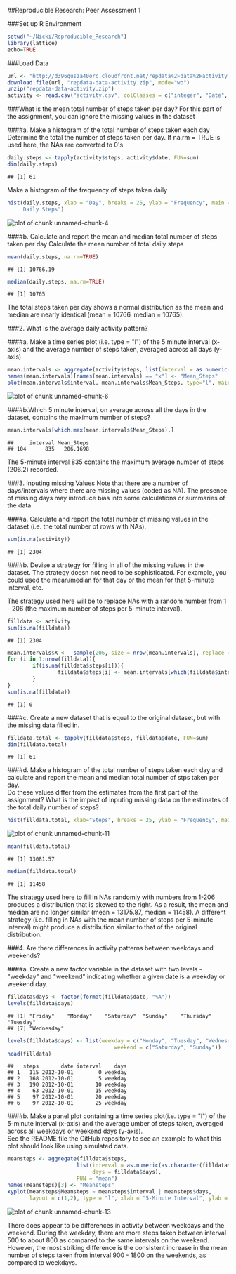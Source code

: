 ##Reproducible Research: Peer Assessment 1


###Set up R Environment


```r
setwd("~/Nicki/Reproducible_Research")
library(lattice)
echo=TRUE
```

###Load Data


```r
url <- "http://d396qusza40orc.cloudfront.net/repdata%2Fdata%2Factivity.zip"
download.file(url, "repdata-data-activity.zip", mode="wb")
unzip("repdata-data-activity.zip")
activity <- read.csv("activity.csv", colClasses = c("integer", "Date", "factor"))
```

###What is the mean total number of steps taken per day?
For this part of the assignment, you can ignore the missing values in the 
dataset

####a. Make a histogram of the total number of steps taken each day
Determine the total the number of steps taken per day.  If na.rm = TRUE is 
used here, the NAs are converted to 0's 


```r
daily.steps <- tapply(activity$steps, activity$date, FUN=sum)
dim(daily.steps)
```

```
## [1] 61
```

Make a histogram of the frequency of steps taken daily 


```r
hist(daily.steps, xlab = "Day", breaks = 25, ylab = "Frequency", main = "Total 
     Daily Steps")
```

![plot of chunk unnamed-chunk-4](figure/unnamed-chunk-4-1.png) 

####b.  Calculate and report the mean and median total number of steps taken per day
Calculate the mean number of total daily steps


```r
mean(daily.steps, na.rm=TRUE)
```

```
## [1] 10766.19
```

```r
median(daily.steps, na.rm=TRUE)
```

```
## [1] 10765
```

The total steps taken per day shows a normal distribution as the mean and median are nearly identical (mean = 10766, median = 10765).

###2. What is the average daily activity pattern?

####a.  Make a time series plot (i.e. type = "l") of the 5 minute interval (x-axis) and the average number of steps taken, averaged across all days (y-axis)


```r
mean.intervals <- aggregate(activity$steps, list(interval = as.numeric(as.character(activity$interval))), FUN= "mean", na.rm=TRUE)
names(mean.intervals)[names(mean.intervals) == "x"] <- "Mean_Steps"
plot(mean.intervals$interval, mean.intervals$Mean_Steps, type="l", main = "Mean Number of Steps per 5-minute Interval", xlab="Interval", ylab="Mean Number of Steps")
```

![plot of chunk unnamed-chunk-6](figure/unnamed-chunk-6-1.png) 

####b.Which 5 minute interval, on average across all the days in the dataset, contains the maximum number of steps?


```r
mean.intervals[which.max(mean.intervals$Mean_Steps),]
```

```
##     interval Mean_Steps
## 104      835   206.1698
```

The 5-minute interval 835 contains the maximum average number of steps (206.2) recorded.

###3.  Inputing missing Values
Note that there are a number of days/intervals where there are missing values 
(coded as NA).  The presence of missing days may introduce bias into some calculations or summaries of the data.

####a.  Calculate and report the total number of missing values in the dataset (i.e. the total number of rows with NAs).


```r
sum(is.na(activity))
```

```
## [1] 2304
```

####b. Devise a strategy for filling in all of the missing values in the dataset. 
The strategy doesn not need to be sophisticated.  For example, you could used 
the mean/median for that day or the mean for that 5-minute interval, etc.

The strategy used here will be to replace NAs with a random number from 1 - 206 (the maximum number of steps per 5-minute interval).


```r
filldata <- activity
sum(is.na(filldata))
```

```
## [1] 2304
```

```r
mean.intervals$X <-  sample(206, size = nrow(mean.intervals), replace = TRUE)
for (i in 1:nrow(filldata)){
        if(is.na(filldata$steps[i])){
                filldata$steps[i] <- mean.intervals[which(filldata$interval[i] == mean.intervals$interval),]$X
        }
}
sum(is.na(filldata))
```

```
## [1] 0
```

####c.  Create a new dataset that is equal to the original dataset, but with the missing data filled in.


```r
filldata.total <- tapply(filldata$steps, filldata$date, FUN=sum)
dim(filldata.total)
```

```
## [1] 61
```

####d.  Make a histogram of the total number of steps taken each day and calculate and report the mean and median total number of stps taken per day.  
Do these values differ from the estimates from the first part of the assignment? What is the impact of inputing missing data on the estimates of the total daily number of steps?


```r
hist(filldata.total, xlab="Steps", breaks = 25, ylab = "Frequency", main = "Total Daily Steps Without Missing Data")
```

![plot of chunk unnamed-chunk-11](figure/unnamed-chunk-11-1.png) 

```r
mean(filldata.total)
```

```
## [1] 13081.57
```

```r
median(filldata.total)
```

```
## [1] 11458
```

The strategy used here to fill in NAs randomly with numbers from 1-206 produces a distribution that is skewed to the right.  As a result, the mean and median are no longer similar (mean = 13175.87, median = 11458).  A different strategy (i.e. filling in NAs with the mean number of steps per 5-minute interval) might produce a distribution similar to that of the original distribution.

###4.  Are there differences in activity patterns between weekdays and weekends?

####a.  Create a new factor variable in the dataset with two levels - "weekday" and "weekend" indicating whether a given date is a weekday or weekend day.


```r
filldata$days <- factor(format(filldata$date, "%A"))
levels(filldata$days)
```

```
## [1] "Friday"    "Monday"    "Saturday"  "Sunday"    "Thursday"  "Tuesday"  
## [7] "Wednesday"
```

```r
levels(filldata$days) <- list(weekday = c("Monday", "Tuesday", "Wednesday", "Thursday", "Friday"),
                                  weekend = c("Saturday", "Sunday"))
head(filldata)
```

```
##   steps       date interval    days
## 1   115 2012-10-01        0 weekday
## 2   168 2012-10-01        5 weekday
## 3   190 2012-10-01       10 weekday
## 4    63 2012-10-01       15 weekday
## 5    97 2012-10-01       20 weekday
## 6    97 2012-10-01       25 weekday
```

####b.  Make a panel plot containing a time series plot(i.e. type = "l") of the 5-minute interval (x-axis) and the average umber of steps taken, averaged across all weekdays or weekend days (y-axis).  
See the README file the GitHub repository to see an example fo what this plot should look like using simulated data.


```r
meansteps <- aggregate(filldata$steps,
                      list(interval = as.numeric(as.character(filldata$interval)),
                           days = filldata$days),
                      FUN = "mean")
names(meansteps)[3] <- "Meansteps"
xyplot(meansteps$Meansteps ~ meansteps$interval | meansteps$days,
       layout = c(1,2), type = "l", xlab = "5-Minute Interval", ylab = "Mean Number of Steps")
```

![plot of chunk unnamed-chunk-13](figure/unnamed-chunk-13-1.png) 

There does appear to be differences in activity between weekdays and the weekend.  During the weekday, there are more steps taken between interval 500 to about 800 as compared to the same intervals on the weekend.  However, the most striking difference is the consistent increase in the mean number of steps taken from interval 900 - 1800 on the weekends, as compared to weekdays. 
